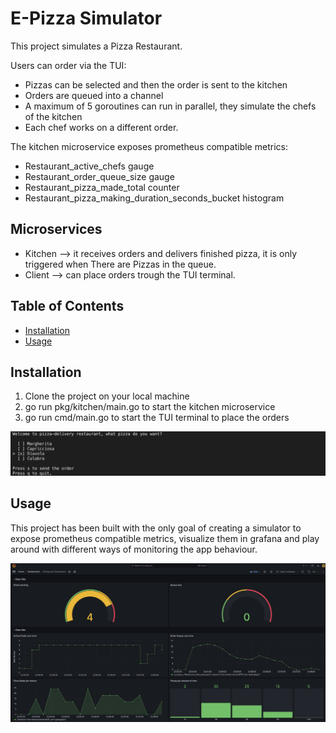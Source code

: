 # E-Pizza Simulator

This project simulates a Pizza Restaurant. 

Users can order via the TUI: 
- Pizzas can be selected and then the order is sent to the kitchen
- Orders are queued into a channel
- A maximum of 5 goroutines can run in parallel, they simulate the chefs of the kitchen
- Each chef works on a different order.

The kitchen microservice exposes prometheus compatible metrics:
- Restaurant_active_chefs gauge
- Restaurant_order_queue_size gauge
- Restaurant_pizza_made_total counter
- Restaurant_pizza_making_duration_seconds_bucket histogram

## Microservices
- Kitchen --> it receives orders and delivers finished pizza, it is only triggered when There are Pizzas in the queue.
- Client --> can place orders trough the TUI terminal.

## Table of Contents

- [Installation](#installation)
- [Usage](#usage)

## Installation
1. Clone the project on your local machine
2. go run pkg/kitchen/main.go to start the kitchen microservice
3. go run cmd/main.go to start the TUI terminal to place the orders

![Terminal TUI](image-2.png)

## Usage

This project has been built with the only goal of creating a simulator to expose prometheus compatible metrics, visualize them in grafana and play around with different ways of monitoring the app behaviour.

![Restaurant Dashboard](image.png)